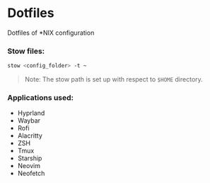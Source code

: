 # Dotfiles

Dotfiles of *NIX configuration

### Stow files:

```sh 
stow <config_folder> -t ~ 
```

> Note: The stow path is set up with respect to `$HOME` directory. 

### Applications used:

- Hyprland
- Waybar
- Rofi
- Alacritty
- ZSH
- Tmux
- Starship
- Neovim
- Neofetch
